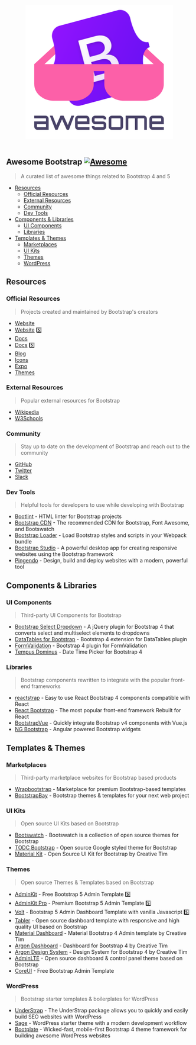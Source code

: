 <p align="center">
  <br>
  <img width="400" src="./assets/logo.png" alt="Awesome Bootstrap Logo">
  <br>
  <br>
</p>

## Awesome Bootstrap [![Awesome](https://cdn.rawgit.com/sindresorhus/awesome/d7305f38d29fed78fa85652e3a63e154dd8e8829/media/badge.svg)](https://github.com/sindresorhus/awesome)

> A curated list of awesome things related to Bootstrap 4 and 5

- [Resources](#resources)
  - [Official Resources](#official-resources)
  - [External Resources](#external-resources)
  - [Community](#community)
  - [Dev Tools](#dev-tools)
- [Components & Libraries](#components--libraries)
  - [UI Components](#ui-components)
  - [Libraries](#libraries)
- [Templates & Themes](#templates--themes)
  - [Marketplaces](#marketplaces)
  - [UI Kits](#ui-kits)
  - [Themes](#themes)
  - [WordPress](#wordpress)

## Resources

### Official Resources

> Projects created and maintained by Bootstrap's creators

- [Website](https://getbootstrap.com/)
- [Website](https://v5.getbootstrap.com/) 5️⃣
- [Docs](https://getbootstrap.com/docs/)
- [Docs](https://v5.getbootstrap.com/docs/) 5️⃣
- [Blog](https://blog.getbootstrap.com/)
- [Icons](https://icons.getbootstrap.com/)
- [Expo](https://expo.getbootstrap.com/)
- [Themes](https://themes.getbootstrap.com/)

### External Resources

> Popular external resources for Bootstrap

- [Wikipedia](https://en.wikipedia.org/wiki/Bootstrap_(front-end_framework))
- [W3Schools](https://www.w3schools.com/bootstrap4/default.asp)

### Community

> Stay up to date on the development of Bootstrap and reach out to the community

- [GitHub](https://github.com/twbs/bootstrap)
- [Twitter](https://twitter.com/getbootstrap)
- [Slack](https://bootstrap-slack.herokuapp.com/)

### Dev Tools

> Helpful tools for developers to use while developing with Bootstrap

- [Bootlint](https://github.com/twbs/bootlint) - HTML linter for Bootstrap projects
- [Bootstrap CDN](https://www.bootstrapcdn.com/) - The recommended CDN for Bootstrap, Font Awesome, and Bootswatch
- [Bootstrap Loader](https://github.com/shakacode/bootstrap-loader) - Load Bootstrap styles and scripts in your Webpack bundle
- [Bootstrap Studio](https://bootstrapstudio.io/) - A powerful desktop app for creating responsive websites using the Bootstrap framework
- [Pingendo](https://pingendo.com/) - Design, build and deploy websites with a modern, powerful tool

## Components & Libraries

### UI Components

> Third-party UI Components for Bootstrap

- [Bootstrap Select Dropdown](https://thompsonsj.com/bootstrap-select-dropdown/) - A jQuery plugin for Bootstrap 4 that converts select and multiselect elements to dropdowns
- [DataTables for Bootstrap](https://datatables.net/examples/styling/bootstrap4.html) - Bootstrap 4 extension for DataTables plugin
- [FormValidation](https://formvalidation.io/guide/plugins/bootstrap) - Bootstrap 4 plugin for FormValidation
- [Tempus Dominus](https://tempusdominus.github.io/bootstrap-4/) - Date Time Picker for Bootstrap 4

### Libraries

> Bootstrap components rewritten to integrate with the popular front-end frameworks

- [reactstrap](https://reactstrap.github.io/) - Easy to use React Bootstrap 4 components compatible with React
- [React Bootstrap](https://react-bootstrap.github.io/) - The most popular front-end framework Rebuilt for React
- [BootstrapVue](https://bootstrap-vue.org/) - Quickly integrate Bootstrap v4 components with Vue.js
- [NG Bootstrap](https://ng-bootstrap.github.io/) - Angular powered Bootstrap widgets

## Templates & Themes

### Marketplaces

> Third-party marketplace websites for Bootstrap based products

- [Wrapbootstrap](https://wrapbootstrap.com/) - Marketplace for premium Bootstrap-based templates
- [BootstrapBay](https://bootstrapbay.com/) - Bootstrap themes & templates for your next web project

### UI Kits

> Open source UI Kits based on Bootstrap

- [Bootswatch](https://bootswatch.com/) - Bootswatch is a collection of open source themes for Bootstrap
- [TODC Bootstrap](https://todc.github.io/todc-bootstrap/) - Open source Google styled theme for Bootstrap
- [Material Kit](https://github.com/creativetimofficial/material-kit) - Open Source UI Kit for Bootstrap by Creative Tim

### Themes

> Open source Themes & Templates based on Bootstrap

- [AdminKit](https://github.com/adminkit/adminkit/) - Free Bootstrap 5 Admin Template 5️⃣
- [AdminKit Pro](https://adminkit.io/) - Premium Bootstrap 5 Admin Template 5️⃣
- [Volt](https://github.com/themesberg/volt-bootstrap-5-dashboard) - Bootstrap 5 Admin Dashboard Template with vanilla Javascript 5️⃣
- [Tabler](https://tabler.io/) - Open source dashboard template with responsive and high quality UI based on Bootstrap
- [Material Dashboard](https://www.creative-tim.com/product/material-dashboard) - Material Bootstrap 4 Admin template by Creative Tim
- [Argon Dashboard](https://www.creative-tim.com/product/argon-dashboard) - Dashboard for Bootstrap 4 by Creative Tim
- [Argon Design System](https://github.com/creativetimofficial/argon-design-system) - Design System for Bootstrap 4 by Creative Tim
- [AdminLTE](https://adminlte.io/) - Open source dashboard & control panel theme based on Bootstrap
- [CoreUI](https://coreui.io/) - Free Bootstrap Admin Template

### WordPress

> Bootstrap starter templates & boilerplates for WordPress

- [UnderStrap](https://understrap.com/) - The UnderStrap package allows you to quickly and easily build SEO websites with WordPress
- [Sage](https://roots.io/sage/) - WordPress starter theme with a modern development workflow
- [Bootplate](http://bootplate.jdmdigital.co/) - Wicked-fast, mobile-first Bootstrap 4 theme framework for building awesome WordPress websites